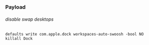### Payload

###### disable swap desktops
```
defaults write com.apple.dock workspaces-auto-swoosh -bool NO
killall Dock
```
